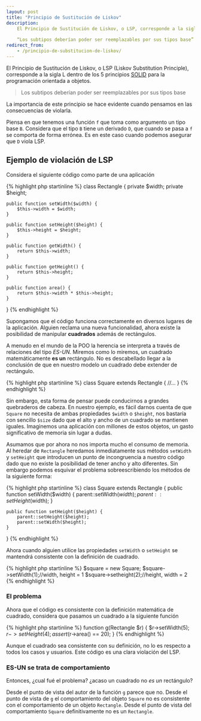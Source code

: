 ```yaml
---
layout: post
title: "Principio de Sustitución de Liskov"
description:
    El Principio de Sustitución de Liskov, o LSP, corresponde a la sigla L dentro de los 5 principios SOLID para la programación orientada a objetos.
    
    “Los subtipos deberían poder ser reemplazables por sus tipos base”
redirect_from:
    - /principio-de-substitucion-de-liskov/
---
```


El Principio de Sustitución de Liskov, o LSP (Liskov Substitution Principle), corresponde a la sigla L dentro de los 5 principios [SOLID](http://wikipedia.com/SOLID) para la programación orientada a objetos.

> Los subtipos deberían poder ser reemplazables por sus tipos base

La importancia de este principio se hace evidente cuando pensamos en las consecuencias de violarla.

Piensa en que tenemos una función `f` que toma como argumento un tipo base `B`. Considera que el tipo `B` tiene un derivado `D`, que cuando se pasa a `f` se comporta de forma errónea. Es en este caso cuando podemos asegurar que `D` viola LSP.

## Ejemplo de violación de LSP
Considera el siguiente código como parte de una aplicación

{% highlight php startinline %}
class Rectangle {
    private $width;
    private $height;

    public function setWidth($width) {
        $this->width = $width;
    }

    public function setHeight($height) {
        $this->height = $height;
    }

    public function getWidth() {
        return $this->width;
    }

    public function getHeight() {
        return $this->height;
    }

    public function area() {
        return $this->width * $this->height;
    }
}
{% endhighlight %}

Supongamos que el código funciona correctamente en diversos lugares de la aplicación. Alguien reclama una nueva funcionalidad, ahora existe la posibilidad de manipular **cuadrados** además de rectángulos.

A menudo en el mundo de la POO la herencia se interpreta a través de relaciones del tipo *ES-UN*. Miremos como lo miremos, un cuadrado matemáticamente **es un** rectángulo. No es descabellado llegar a la conclusión de que en nuestro modelo un cuadrado debe extender de rectángulo.

{% highlight php startinline %}
class Square extends Rectangle {
    //...
}
{% endhighlight %}

Sin embargo, esta forma de pensar puede conducirnos a grandes quebraderos de cabeza. En nuestro ejemplo, es fácil darnos cuenta de que `Square` no necesita de ambas propiedades `$width` o `$height`, nos bastaría con sencillo `$size` dado que el alto y ancho de un cuadrado se mantienen iguales. Imaginemos una aplicación con millones de estos objetos, un gasto significativo de memoria sin lugar a dudas.

Asumamos que por ahora no nos importa mucho el consumo de memoria. Al heredar de `Rectangle` heredamos inmediatamente sus métodos `setWidth` y `setHeight` que introducen un punto de incongruencia a nuestro código dado que no existe la posibilidad de tener ancho y alto diferentes. Sin embargo podemos esquivar el problema sobreescribiendo los métodos de la siguiente forma:

{% highlight php startinline %}
class Square extends Rectangle {
    public function setWidth($width) {
        parent::setWidth($width);
        parent::setHeight($width);
    }

    public function setHeight($height) {
        parent::setHeight($height);
        parent::setWidth($height);
    }
}
{% endhighlight %}

Ahora cuando alguien utilice las propiedades `setWidth` o `setHeight` se mantendrá consistente con la definición de cuadrado.

{% highlight php startinline %}
$square = new Square;
$square->setWidth(1);//width, height = 1
$square->setheight(2);//height, width = 2
{% endhighlight %}

### El problema
Ahora que el código es consistente con la definición matemática de cuadrado, considera que pasamos un cuadrado a la siguiente función

{% highlight php startinline %}
function g(Rectangle $r) {
    $r->setWidth(5);
    $r->setHeight(4);
    assert($r->area() == 20);
}
{% endhighlight %}

Aunque el cuadrado sea consistente con su definición, no lo es respecto a todos los casos y usuarios. Este código es una clara violación del LSP.

### ES-UN se trata de comportamiento
Entonces, ¿cual fué el problema? ¿acaso un cuadrado no *es un* rectángulo?

Desde el punto de vista del autor de la función `g` parece que no. Desde el punto de vista de `g` el comportamiento del objeto `Square` no es consistente con el comportamiento de un objeto `Rectangle`. Desde el punto de vista del comportamiento `Square` definitivamente no es un `Rectangle`.
